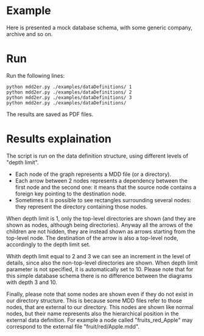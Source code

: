 # Example

Here is presented a mock database schema, with some generic company, archive and so on.

# Run

Run the following lines:

```
python mdd2er.py ./examples/dataDefinitions/ 1
python mdd2er.py ./examples/dataDefinitions/ 2
python mdd2er.py ./examples/dataDefinitions/ 3
python mdd2er.py ./examples/dataDefinitions/
```

The results are saved as PDF files.

# Results explaination

The script is run on the data definition structure, using different levels of "depth limit".

- Each node of the graph represents a MDD file (or a directory).
- Each arrow between 2 nodes represents a dependency between the first node and the second one: it means that the source node contains a foreign key pointing to the destination node.
- Sometimes it is possible to see rectangles surrounding several nodes: they represent the directory containing those nodes.

When depth limit is 1, only the top-level directories are shown (and they are shown as nodes, although being directories). Anyway all the arrows of the children are not hidden, they are instead shown as arrows starting from the top-level node. The destination of the arrow is also a top-level node, accordingly to the depth limit set.

Whith depth limit equal to 2 and 3 we can see an increment in the level of details, since also the non-top-level directories are shown. When depth limit parameter is not specified, it is automatically set to 10. Please note that for this simple database schema there is no difference between the diagrams with depth 3 and 10.

Finally, please note that some nodes are shown even if they do not exist in our directory structure. This is because some MDD files refer to those nodes, that are external to our directory. This nodes are shown like normal nodes, but their name represents also the hierarchical position in the external data definition. For example a node called "fruits_red_Apple" may correspond to the external file "fruit/red/Apple.mdd".